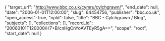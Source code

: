 {
  "target_url": "http://www.bbc.co.uk/cymru/cylchgrawn/", 
  "end_date": null, 
  "date": "2006-01-01T12:00:00", 
  "slug": 64454756, 
  "publisher": "bbc.co.uk", 
  "open_access": true, 
  "npld": false, 
  "title": "BBC - Cylchgrawn / Blog", 
  "subjects": [], 
  "collections": [], 
  "record_id": "20060101T120000/H7+B/cnHgCnYoAVTEyR5gA==", 
  "scope": "root", 
  "start_date": null
}

